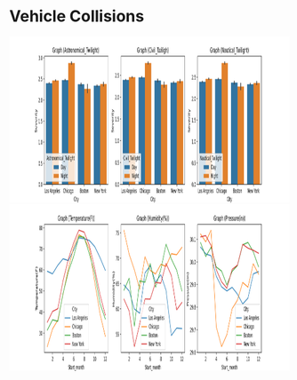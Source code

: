 # Vehicle Collisions

<img src="City_info.png" width="1000" height="300">

<img src="weather_info.png" width="1000" height="300">
